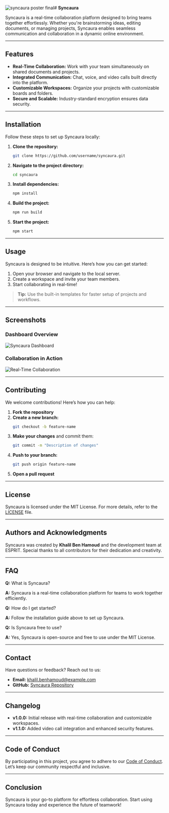 ![syncaura poster final](https://github.com/user-attachments/assets/95e702d3-3d7c-4552-89d6-38aafa350e33)# **Syncaura**


Syncaura is a real-time collaboration platform designed to bring teams together effortlessly. Whether you're brainstorming ideas, editing documents, or managing projects, Syncaura enables seamless communication and collaboration in a dynamic online environment.

---

## **Features**

- **Real-Time Collaboration:** Work with your team simultaneously on shared documents and projects.
- **Integrated Communication:** Chat, voice, and video calls built directly into the platform.
- **Customizable Workspaces:** Organize your projects with customizable boards and folders.
- **Secure and Scalable:** Industry-standard encryption ensures data security.

---

## **Installation**

Follow these steps to set up Syncaura locally:

1. **Clone the repository:**
   ```bash
   git clone https://github.com/username/syncaura.git
   ```

2. **Navigate to the project directory:**
   ```bash
   cd syncaura
   ```

3. **Install dependencies:**
   ```bash
   npm install
   ```

4. **Build the project:**
   ```bash
   npm run build
   ```

5. **Start the project:**
   ```bash
   npm start
   ```

---

## **Usage**

Syncaura is designed to be intuitive. Here’s how you can get started:

1. Open your browser and navigate to the local server.
2. Create a workspace and invite your team members.
3. Start collaborating in real-time!

> **Tip:** Use the built-in templates for faster setup of projects and workflows.

---

## **Screenshots**

### **Dashboard Overview**

![Syncaura Dashboard](https://via.placeholder.com/600x300 "Dashboard Screenshot")

### **Collaboration in Action**

![Real-Time Collaboration](https://via.placeholder.com/600x300 "Collaboration Screenshot")

---

## **Contributing**

We welcome contributions! Here’s how you can help:

1. **Fork the repository**
2. **Create a new branch:**
   ```bash
   git checkout -b feature-name
   ```
3. **Make your changes** and commit them:
   ```bash
   git commit -m "Description of changes"
   ```
4. **Push to your branch:**
   ```bash
   git push origin feature-name
   ```
5. **Open a pull request**

---

## **License**

Syncaura is licensed under the MIT License. For more details, refer to the [LICENSE](LICENSE) file.

---

## **Authors and Acknowledgments**

Syncaura was created by **Khalil Ben Hamoud** and the development team at ESPRIT. Special thanks to all contributors for their dedication and creativity.

---

## **FAQ**

**Q:** What is Syncaura?

**A:** Syncaura is a real-time collaboration platform for teams to work together efficiently.

**Q:** How do I get started?

**A:** Follow the installation guide above to set up Syncaura.

**Q:** Is Syncaura free to use?

**A:** Yes, Syncaura is open-source and free to use under the MIT License.

---

## **Contact**

Have questions or feedback? Reach out to us:

- **Email:** [khalil.benhamoud@example.com](mailto:khalil.benhamoud@example.com)
- **GitHub:** [Syncaura Repository](https://github.com/username/syncaura)

---

## **Changelog**

- **v1.0.0:** Initial release with real-time collaboration and customizable workspaces.
- **v1.1.0:** Added video call integration and enhanced security features.

---

## **Code of Conduct**

By participating in this project, you agree to adhere to our [Code of Conduct](CODE_OF_CONDUCT.md). Let’s keep our community respectful and inclusive.

---

## **Conclusion**

Syncaura is your go-to platform for effortless collaboration. Start using Syncaura today and experience the future of teamwork!

